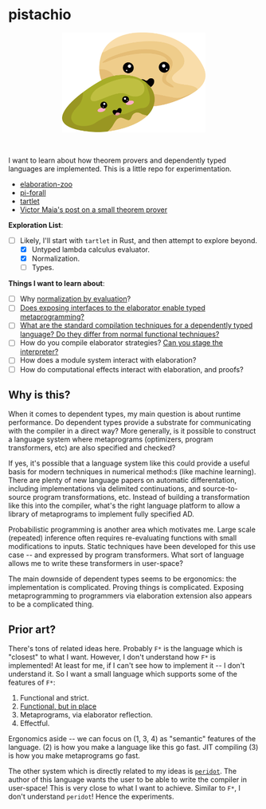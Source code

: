 # pistachio

<p align="center">
<img height="200px" src="pistachio.png"/>
</p>
<br>

I want to learn about how theorem provers and dependently typed languages are implemented. This is a little repo for experimentation.

- [elaboration-zoo](https://github.com/AndrasKovacs/elaboration-zoo)
- [pi-forall](https://github.com/sweirich/pi-forall)
- [tartlet](https://davidchristiansen.dk/tutorials/nbe/)
- [Victor Maia's post on a small theorem prover](https://medium.com/@maiavictor/towards-a-simple-theorem-prover-5005a1e66a6f)

**Exploration List**:

- [ ] Likely, I'll start with `tartlet` in Rust, and then attempt to explore beyond.
  - [x] Untyped lambda calculus evaluator.
  - [x] Normalization.
  - [ ] Types.

**Things I want to learn about**:

- [ ] Why [normalization by evaluation](https://en.wikipedia.org/wiki/Normalisation_by_evaluation)?
- [ ] [Does exposing interfaces to the elaborator enable typed metaprogramming?](https://docs.idris-lang.org/en/latest/elaboratorReflection/elabReflection.html)
- [ ] [What are the standard compilation techniques for a dependently typed language? Do they differ from normal functional techniques?](https://github.com/femtomc/wowcaml)
- [ ] How do you compile elaborator strategies? [Can you stage the interpreter?](https://dl.acm.org/doi/10.1145/3428232)
- [ ] How does a module system interact with elaboration?
- [ ] How do computational effects interact with elaboration, and proofs?

## Why is this?

When it comes to dependent types, my main question is about runtime performance. Do dependent types provide a substrate for communicating with the compiler in a direct way? More generally, is it possible to construct a language system where metaprograms (optimizers, program transformers, etc) are also specified and checked?

If yes, it's possible that a language system like this could provide a useful basis for modern techniques in numerical method:s (like machine learning). There are plenty of new language papers on automatic differentation, including implementations via delimited continuations, and source-to-source program transformations, etc. Instead of building a transformation like this into the compiler, what's the right language platform to allow a library of metaprograms to implement fully specified AD.

Probabilistic programming is another area which motivates me. Large scale (repeated) inference often requires re-evaluating functions with small modifications to inputs. Static techniques have been developed for this use case -- and expressed by program transformers. What sort of language allows me to write these transformers in user-space?

The main downside of dependent types seems to be ergonomics: the implementation is complicated. Proving things is complicated. Exposing metaprogramming to programmers via elaboration extension also appears to be a complicated thing.

## Prior art?

There's tons of related ideas here. Probably `F*` is the language which is "closest" to what I want. However, I don't understand how `F*` is implemented! At least for me, if I can't see how to implement it -- I don't understand it. So I want a small language which supports some of the features of `F*`:

1. Functional and strict.
2. [Functional, but in place](https://www.microsoft.com/en-us/research/uploads/prod/2020/11/perceus-tr-v1.pdf)
3. Metaprograms, via elaborator reflection.
4. Effectful.

Ergonomics aside -- we can focus on (1, 3, 4) as "semantic" features of the language. (2) is how you make a language like this go fast. JIT compiling (3) is how you make metaprograms go fast.

The other system which is directly related to my ideas is [`peridot`](https://github.com/eashanhatti/peridot). The author of this language wants the user to be able to write the compiler in user-space! This is very close to what I want to achieve. Similar to `F*`, I don't understand `peridot`! Hence the experiments.

